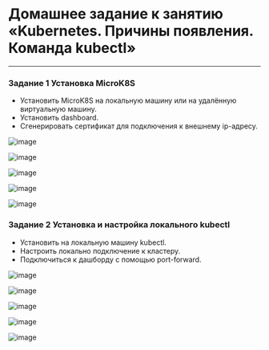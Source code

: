 # Домашнее задание к занятию «Kubernetes. Причины появления. Команда kubectl»

---

### Задание 1 Установка MicroK8S

- Установить MicroK8S на локальную машину или на удалённую виртуальную машину.     
- Установить dashboard.   
- Сгенерировать сертификат для подключения к внешнему ip-адресу.


![image](https://github.com/temagraf/Kubernetes_kubectl/blob/main/1.png)

![image](https://github.com/temagraf/Kubernetes_kubectl/blob/main/1-1.png)


![image](https://github.com/temagraf/Kubernetes_kubectl/blob/main/2%20dashboard.png)

![image](https://github.com/temagraf/Kubernetes_kubectl/blob/main/3.png) 

![image](https://github.com/temagraf/Kubernetes_kubectl/blob/main/4.png) 


### Задание 2 Установка и настройка локального kubectl

- Установить на локальную машину kubectl.  
- Настроить локально подключение к кластеру.  
- Подключиться к дашборду с помощью port-forward.

![image](https://github.com/temagraf/Kubernetes_kubectl/blob/main/5.png)

![image](https://github.com/temagraf/Kubernetes_kubectl/blob/main/Снимок%20экрана%202024-12-07%20в%2004.05.54.png)

![image](https://github.com/temagraf/Kubernetes_kubectl/blob/main/Снимок%20экрана%202024-12-07%20в%2004.06.58.png)

![image](https://github.com/temagraf/Kubernetes_kubectl/blob/main/Снимок%20экрана%202024-12-07%20в%2004.01.19.png)

![image](https://github.com/temagraf/Kubernetes_kubectl/blob/main/Снимок%20экрана%202024-12-07%20в%2004.04.27.png)
